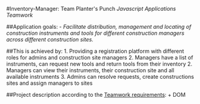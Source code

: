 #Inventory-Manager: Team Planter's Punch
*Javascript Applications Teamwork*

##Application goals:
	- *Facilitate distribution, management and locating of construction instruments and tools for different construction managers across different construction sites.*

##This is achieved by:
	1. Providing a registration platform with different roles for admins and construction site managers
	2. Managers have a list of instruments, can request new tools and return tools from their inventory
	2. Managers can view their instruments, their construction site and all available instruments
	3. Admins can resolve requests, create constructions sites and assign managers to sites
	
##Project description according to the [Teamwork requirements](https://github.com/TelerikAcademy/JavaScript-Applications/blob/master/Teamwork/README.md):
	+ DOM